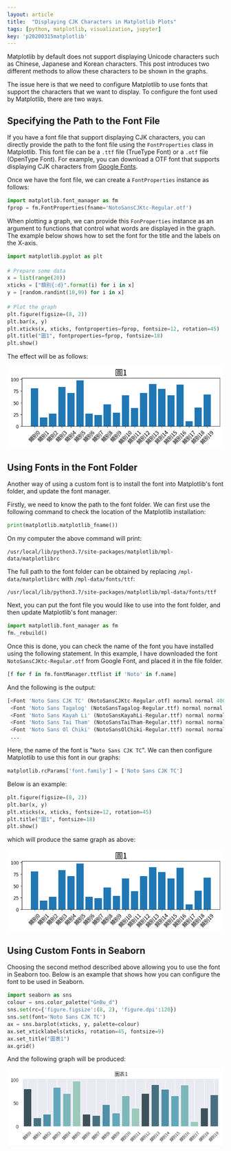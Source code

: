 ```yaml
---
layout: article
title:  "Displaying CJK Characters in Matplotlib Plots"
tags: [python, matplotlib, visualization, jupyter]
key: 'p20200315matplotlib'
---
```


Matplotlib by default does not support displaying Unicode characters such as Chinese, Japanese and Korean characters. This post introduces two different methods to allow these characters to be shown in the graphs.

The issue here is that we need to configure Matplotlib to use fonts that support the characters that we want to display. To configure the font used by Matplotlib, there are two ways.

## Specifying the Path to the Font File

If you have a font file that support displaying CJK characters, you can directly provide the path to the font file using the `FontProperties` class in Matplotlib. This font file can be a `.ttf` file (TrueType Font) or a `.otf` file (OpenType Font). For example, you can download a OTF font that supports displaying CJK characters from [Google Fonts](https://fonts.google.com/).

Once we have the font file, we can create a `FontProperties` instance as follows:

```python
import matplotlib.font_manager as fm
fprop = fm.FontProperties(fname='NotoSansCJKtc-Regular.otf')
```

When plotting a graph, we can provide this `FonProperties` instance as an argument to functions that control what words are displayed in the graph. The example below shows how to set the font for the title and the labels on the X-axis.

```python
import matplotlib.pyplot as plt

# Prepare some data
x = list(range(20))
xticks = ["類別{:d}".format(i) for i in x]
y = [random.randint(10,99) for i in x]

# Plot the graph
plt.figure(figsize=(8, 2))
plt.bar(x, y)
plt.xticks(x, xticks, fontproperties=fprop, fontsize=12, rotation=45)
plt.title("圖1", fontproperties=fprop, fontsize=18)
plt.show()
```

The effect will be as follows:

![Graph 1](/assets/images/20200315_graph1.png)


## Using Fonts in the Font Folder

Another way of using a custom font is to install the font into Matplotlib's font folder, and update the font manager.

Firstly, we need to know the path to the font folder. We can first use the following command to check the location of the Matplotlib installation:

```python
print(matplotlib.matplotlib_fname())
```

On my computer the above command will print:

```
/usr/local/lib/python3.7/site-packages/matplotlib/mpl-data/matplotlibrc
```

The full path to the font folder can be obtained by replacing `/mpl-data/matplotlibrc` with `/mpl-data/fonts/ttf`:

```
/usr/local/lib/python3.7/site-packages/matplotlib/mpl-data/fonts/ttf
```

Next, you can put the font file you would like to use into the font folder, and then update Matplotlib's font manager:

```python
import matplotlib.font_manager as fm
fm._rebuild()
```

Once this is done, you can check the name of the font you have installed using the following statement. In this example, I have downloaded the font `NotoSansCJKtc-Regular.otf` from Google Font, and placed it in the file folder.

```python
[f for f in fm.fontManager.ttflist if 'Noto' in f.name]
```

And the following is the output:

```python
[<Font 'Noto Sans CJK TC' (NotoSansCJKtc-Regular.otf) normal normal 400 normal>,
 <Font 'Noto Sans Tagalog' (NotoSansTagalog-Regular.ttf) normal normal 400 normal>,
 <Font 'Noto Sans Kayah Li' (NotoSansKayahLi-Regular.ttf) normal normal 400 normal>,
 <Font 'Noto Sans Tai Tham' (NotoSansTaiTham-Regular.ttf) normal normal 400 normal>,
 <Font 'Noto Sans Ol Chiki' (NotoSansOlChiki-Regular.ttf) normal normal 400 normal>,
 ...
```

Here, the name of the font is "`Noto Sans CJK TC`". We can then configure Matplotlib to use this font in our graphs:

```python
matplotlib.rcParams['font.family'] = ['Noto Sans CJK TC']
```

Below is an example:

```python
plt.figure(figsize=(8, 2))
plt.bar(x, y)
plt.xticks(x, xticks, fontsize=12, rotation=45)
plt.title("圖1", fontsize=18)
plt.show()
```

which will produce the same graph as above:

![Graph 1](/assets/images/20200315_graph1.png)


## Using Custom Fonts in Seaborn

Choosing the second method described above allowing you to use the font in Seaborn too. Below is an example that shows how you can configure the font to be used in Seaborn.

```python
import seaborn as sns
colour = sns.color_palette("GnBu_d")
sns.set(rc={'figure.figsize':(8, 2), 'figure.dpi':120})
sns.set(font='Noto Sans CJK TC')
ax = sns.barplot(xticks, y, palette=colour)
ax.set_xticklabels(xticks, rotation=45, fontsize=9)
ax.set_title("圖表1")
ax.grid()
```

And the following graph will be produced:

![Graph 2](/assets/images/20200315_graph2.png)
